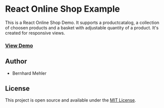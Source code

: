 # React Online Shop Example

This is a React Online Shop Demo. It supports a productcatalog, a collection of choosen products and a basket with adjustable quantity of a product. It's created for responsive views.

### [View Demo](https://bmehler.github.io/react-shop)

## Author

- Bernhard Mehler

## License

This project is open source and available under the [MIT License](https://bmehler.github.io/react-shop).